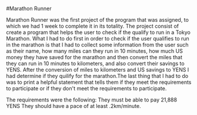 #Marathon Runner

Marathon Runner was the first project of the program that was assigned, to which we had 1 week to complete it in its totality.
The project consist of create a program that helps the user to check if the qualify to run in a Tokyo Marathon. What I had to do 
first in order to check if the user qualifies to run in the marathon is that I had to collect some information from the user such as 
their name, how many miles can they run in 10 minutes, how much US money they have saved for the marathon and then convert the
miles that they can run in 10 minutes to kilometers, and also convert their savings to YENS. After the conversion of  miles to kilometers
and US savings to YENS I had determine if they quilify for the marathon.The last thing that I had to do was to print a helpful
statement that tells them if they meet the requirements to participate or if they don't meet the requirements to participate.

The requirements were the following:
They must be able to pay 21,888 YENS
They should have a pace of at least .2km/minute.
